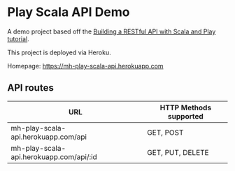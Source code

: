 # Play Scala API Demo

A demo project based off the [Building a RESTful API with Scala and Play tutorial](https://github.com/miranda-hawkes/induction-tutorials/blob/master/Building-A-RESTful-API-With-Scala-Play/README.md).

This project is deployed via Heroku.

Homepage: https://mh-play-scala-api.herokuapp.com

## API routes
| URL                                     | HTTP Methods supported |
|-----------------------------------------|------------------------|
| mh-play-scala-api.herokuapp.com/api     | GET, POST              |
| mh-play-scala-api.herokuapp.com/api/:id | GET, PUT, DELETE       |
